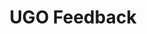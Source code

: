 ---
hackday: "17-manchester"
title: "UGO Feedback"
summary: "There is a misconception that NHS services provide a below average level of service for patients. We don't think this is the case, but we don't have good datasets to help prove this.

Although there are various sites out there that provide feedback, this is rarely captured at the time the patient is accessing the service.

UGO aims to provide a quick and simple way for patients to provide some feedback data immediately after attending a service, so that the data is as accurate to their experience as possible. The MVP is built around interactions with urgent care, where there is an existing opportunity (and precedence) for engaging with the patient via SMS which provides a direct channel to follow-up with the patient after the visit.

This data can then be used by the NHS to truly evaluate the value of the visit from the patient's perspective. It could be used for monitoring the 'pulse' of patient outcomes across NHS services, and direct attention where services fall below the expected standard."
team:
  - "@dianereddell"
  - "@mattstibbs"
  - "@d4ryl_c"
  - "@steplant2"
  - "Leo Edwards"
  - "Joseph Connor"
links:
  - website: "https://young-taiga-28780.herokuapp.com/"
    code:
      - "https://github.com/mattstibbs/nhshd-service-api"
---